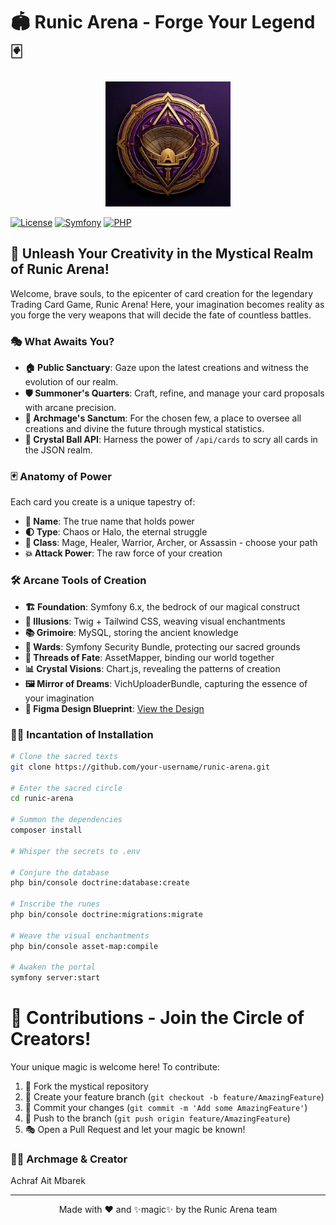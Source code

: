 # 🏟️ Runic Arena - Forge Your Legend 🃏

<p align="center">
  <img src="./assets//images//runic-arena.jpg" alt="Runic Arena Logo" width="200"/>
</p>

<!-- ![Runic Arena Banner](./assets/images/runic-arena.jpg) -->

[![License](https://img.shields.io/badge/license-MIT-blue.svg)](LICENSE)
[![Symfony](https://img.shields.io/badge/symfony-6.x-000000.svg?logo=symfony)](https://symfony.com/)
[![PHP](https://img.shields.io/badge/php-%5E8.1-8892BF.svg?logo=php)](https://php.net/)

## 🌟 Unleash Your Creativity in the Mystical Realm of Runic Arena!

Welcome, brave souls, to the epicenter of card creation for the legendary Trading Card Game, Runic Arena! Here, your imagination becomes reality as you forge the very weapons that will decide the fate of countless battles.

### 🎭 What Awaits You?

- **🏠 Public Sanctuary**: Gaze upon the latest creations and witness the evolution of our realm.
- **🛡️ Summoner's Quarters**: Craft, refine, and manage your card proposals with arcane precision.
- **👑 Archmage's Sanctum**: For the chosen few, a place to oversee all creations and divine the future through mystical statistics.
- **🔮 Crystal Ball API**: Harness the power of `/api/cards` to scry all cards in the JSON realm.

### 🃏 Anatomy of Power

Each card you create is a unique tapestry of:

- **📛 Name**: The true name that holds power
- **🌓 Type**: Chaos or Halo, the eternal struggle
- **🏹 Class**: Mage, Healer, Warrior, Archer, or Assassin - choose your path
- **💥 Attack Power**: The raw force of your creation

### 🛠️ Arcane Tools of Creation

- **🏗️ Foundation**: Symfony 6.x, the bedrock of our magical construct
- **🎨 Illusions**: Twig + Tailwind CSS, weaving visual enchantments
- **📚 Grimoire**: MySQL, storing the ancient knowledge
- **🔐 Wards**: Symfony Security Bundle, protecting our sacred grounds
- **🧶 Threads of Fate**: AssetMapper, binding our world together
- **📊 Crystal Visions**: Chart.js, revealing the patterns of creation
- **🖼️ Mirror of Dreams**: VichUploaderBundle, capturing the essence of your imagination
- **🔗 Figma Design Blueprint**: [View the Design](https://www.figma.com/design/YGWQirghGkEqHnQOCyNBSw/Runica?node-id=0-1&t=DKH0j6RdANtNBGvF-1)

### 🧙‍♂️ Incantation of Installation

```bash
# Clone the sacred texts
git clone https://github.com/your-username/runic-arena.git

# Enter the sacred circle
cd runic-arena

# Summon the dependencies
composer install

# Whisper the secrets to .env

# Conjure the database
php bin/console doctrine:database:create

# Inscribe the runes
php bin/console doctrine:migrations:migrate

# Weave the visual enchantments
php bin/console asset-map:compile

# Awaken the portal
symfony server:start
````
# 🔮 Contributions - Join the Circle of Creators!

Your unique magic is welcome here! To contribute:

1. 🍴 Fork the mystical repository
2. 🌿 Create your feature branch (`git checkout -b feature/AmazingFeature`)
3. 💫 Commit your changes (`git commit -m 'Add some AmazingFeature'`)
4. 🌟 Push to the branch (`git push origin feature/AmazingFeature`)
5. 🎭 Open a Pull Request and let your magic be known!

### 🧙‍♂️ Archmage & Creator

Achraf Ait Mbarek

---

<p align="center">
  Made with ❤️ and ✨magic✨ by the Runic Arena team
</p>
